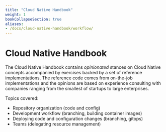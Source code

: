 ```yaml
---
title: "Cloud Native Handbook"
weight: 1
bookCollapseSection: true
aliases:
- /docs/cloud-native-handbook/workflow/
---
```


# Cloud Native Handbook

The Cloud Native Handbook contains *opinionated* stances on Cloud Native concepts accompanied by exercises backed by a set of reference implementations. The reference code comes from on-the-job implementations and the opinions are based on experience consulting with companies ranging from the smallest of startups to large enterprises.

Topics covered:

- Repository organization (code and config)
- Development workflow (branching, building container images)
- Deploying code and configuration changes (branching, gitops)
- Teams (delegating resource management)

